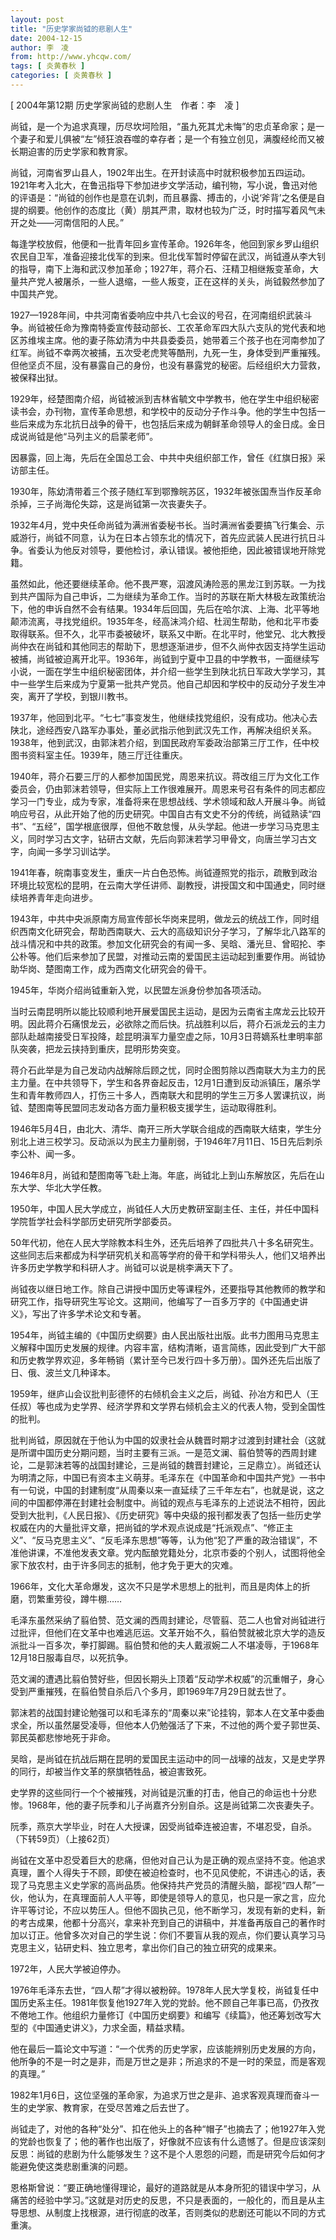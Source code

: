 ```yaml
---
layout: post
title: "历史学家尚钺的悲剧人生"
date: 2004-12-15
author: 李　凌
from: http://www.yhcqw.com/
tags: [ 炎黄春秋 ]
categories: [ 炎黄春秋 ]
---
```



[ 2004年第12期 历史学家尚钺的悲剧人生　作者：李　凌 ]


尚钺，是一个为追求真理，历尽坎坷险阻，“虽九死其尤未悔”的忠贞革命家；是一个妻子和爱儿俱被“左”倾狂浪吞噬的幸存者；是一个有独立创见，满腹经纶而又被长期迫害的历史学家和教育家。


尚钺，河南省罗山县人，1902年出生。在开封读高中时就积极参加五四运动。1921年考入北大，在鲁迅指导下参加进步文学活动，编刊物，写小说，鲁迅对他的评语是：“尚钺的创作也是意在讥刺，而且暴露、搏击的，小说‘斧背’之名便是自提的纲要。他创作的态度比（黄）朋其严肃，取材也较为广泛，时时描写着风气未开之处——河南信阳的人民。”


每逢学校放假，他便和一批青年回乡宣传革命。1926年冬，他回到家乡罗山组织农民自卫军，准备迎接北伐军的到来。但北伐军暂时停留在武汉，尚钺遵从李大钊的指导，南下上海和武汉参加革命；1927年，蒋介石、汪精卫相继叛变革命，大量共产党人被屠杀，一些人退缩，一些人叛变，正在这样的关头，尚钺毅然参加了中国共产党。


1927—1928年间，中共河南省委响应中共八七会议的号召，在河南组织武装斗争。尚钺被任命为豫南特委宣传鼓动部长、工农革命军四大队六支队的党代表和地区苏维埃主席。他的妻子陈幼清为中共县委委员，她带着三个孩子也在河南参加了红军。尚钺不幸两次被捕，五次受老虎凳等酷刑，九死一生，身体受到严重摧残。但他坚贞不屈，没有暴露自己的身份，也没有暴露党的秘密。后经组织大力营救，被保释出狱。


1929年，经楚图南介绍，尚钺被派到吉林省毓文中学教书，他在学生中组织秘密读书会，办刊物，宣传革命思想，和学校中的反动分子作斗争。他的学生中包括一些后来成为东北抗日战争的骨干，也包括后来成为朝鲜革命领导人的金日成。金日成说尚钺是他“马列主义的启蒙老师”。

因暴露，回上海，先后在全国总工会、中共中央组织部工作，曾任《红旗日报》采访部主任。

1930年，陈幼清带着三个孩子随红军到鄂豫皖苏区，1932年被张国焘当作反革命杀掉，三子尚海伦失踪，这是尚钺第一次丧妻失子。


1932年4月，党中央任命尚钺为满洲省委秘书长。当时满洲省委要搞飞行集会、示威游行，尚钺不同意，认为在日本占领东北的情况下，首先应武装人民进行抗日斗争。省委认为他反对领导，要他检讨，承认错误。被他拒绝，因此被错误地开除党籍。


虽然如此，他还要继续革命。他不畏严寒，泅渡风涛险恶的黑龙江到苏联。一为找到共产国际为自己申诉，二为继续为革命工作。当时的苏联在斯大林极左政策统治下，他的申诉自然不会有结果。1934年后回国，先后在哈尔滨、上海、北平等地颠沛流离，寻找党组织。1935年冬，经高沫鸿介绍、杜润生帮助，他和北平市委取得联系。但不久，北平市委被破坏，联系又中断。在北平时，他堂兄、北大教授尚仲衣在尚钺和其他同志的帮助下，思想逐渐进步，但不久尚仲衣因支持学生运动被捕，尚钺被迫离开北平。1936年，尚钺到宁夏中卫县的中学教书，一面继续写小说，一面在学生中组织秘密团体，并介绍一些学生到陕北抗日军政大学学习，其中一些学生后来成为宁夏第一批共产党员。他自己却因和学校中的反动分子发生冲突，离开了学校，到银川教书。


1937年，他回到北平。“七七”事变发生，他继续找党组织，没有成功。他决心去陕北，途经西安八路军办事处，董必武指示他到武汉先工作，再解决组织关系。1938年，他到武汉，由郭沫若介绍，到国民政府军委政治部第三厅工作，任中校图书资料室主任。1939年，随三厅迁往重庆。


1940年，蒋介石要三厅的人都参加国民党，周恩来抗议。蒋改组三厅为文化工作委员会，仍由郭沫若领导，但实际上工作很难展开。周恩来号召有条件的同志都应学习一门专业，成为专家，准备将来在思想战线、学术领域和敌人开展斗争。尚钺响应号召，从此开始了他的历史研究。中国自古有文史不分的传统，尚钺熟读“四书”、“五经”，国学根底很厚，但他不敢怠慢，从头学起。他进一步学习马克思主义，同时学习古文字，钻研古文献，先后向郭沫若学习甲骨文，向唐兰学习古文字，向闻一多学习训诂学。


1941年春，皖南事变发生，重庆一片白色恐怖。尚钺遵照党的指示，疏散到政治环境比较宽松的昆明，在云南大学任讲师、副教授，讲授国文和中国通史，同时继续培养青年走向进步。


1943年，中共中央派原南方局宣传部长华岗来昆明，做龙云的统战工作，同时组织西南文化研究会，帮助西南联大、云大的高级知识分子学习，了解华北八路军的战斗情况和中共的政策。参加文化研究会的有闻一多、吴晗、潘光旦、曾昭抡、李公朴等。他们后来参加了民盟，对推动云南的爱国民主运动起到重要作用。尚钺协助华岗、楚图南工作，成为西南文化研究会的骨干。

1945年，华岗介绍尚钺重新入党，以民盟左派身份参加各项活动。


当时云南昆明所以能比较顺利地开展爱国民主运动，是因为云南省主席龙云比较开明。因此蒋介石痛恨龙云，必欲除之而后快。抗战胜利以后，蒋介石派龙云的主力部队赴越南接受日军投降，趁昆明滇军力量空虚之际，10月3日蒋嫡系杜聿明率部队突袭，把龙云挟持到重庆，昆明形势突变。


蒋介石此举是为自己发动内战解除后顾之忧，同时企图剪除以西南联大为主力的民主力量。在中共领导下，学生和各界奋起反击，12月1日遭到反动派镇压，屠杀学生和青年教师四人，打伤三十多人，西南联大和昆明的学生三万多人罢课抗议，尚钺、楚图南等民盟同志发动各方面力量积极支援学生，运动取得胜利。


1946年5月4日，由北大、清华、南开三所大学联合组成的西南联大结束，学生分别北上进三校学习。反动派以为民主力量削弱，于1946年7月11日、15日先后刺杀李公朴、闻一多。

1946年8月，尚钺和楚图南等飞赴上海。年底，尚钺北上到山东解放区，先后在山东大学、华北大学任教。

1950年，中国人民大学成立，尚钺任人大历史教研室副主任、主任，并任中国科学院哲学社会科学部历史研究所学部委员。


50年代初，他在人民大学除教本科生外，还先后培养了四批共八十多名研究生。这些同志后来都成为科学研究机关和高等学府的骨干和学科带头人，他们又培养出许多历史学教学和科研人才。尚钺可以说是桃李满天下了。


尚钺夜以继日地工作。除自己讲授中国历史等课程外，还要指导其他教师的教学和研究工作，指导研究生写论文。这期间，他编写了一百多万字的《中国通史讲义》，写出了许多学术论文和专著。


1954年，尚钺主编的《中国历史纲要》由人民出版社出版。此书力图用马克思主义解释中国历史发展的规律。内容丰富，结构清晰，语言简练，因此受到广大干部和历史教学界欢迎，多年畅销（累计至今已发行四十多万册）。国外还先后出版了日、俄、波兰文几种译本。

1959年，继庐山会议批判彭德怀的右倾机会主义之后，尚钺、孙冶方和巴人（王任叔）等也成为史学界、经济学界和文学界右倾机会主义的代表人物，受到全国性的批判。


批判尚钺，原因就在于他认为中国的奴隶社会从魏晋时期才过渡到封建社会（这就是所谓中国历史分期问题，当时主要有三派。一是范文澜、翦伯赞等的西周封建论，二是郭沫若等的战国封建论，三是尚钺的魏晋封建论，三足鼎立）。尚钺还认为明清之际，中国已有资本主义萌芽。毛泽东在《中国革命和中国共产党》一书中有一句说，中国的封建制度“从周秦以来一直延续了三千年左右”，也就是说，这之间的中国都停滞在封建社会制度中。尚钺的观点与毛泽东的上述说法不相符，因此受到大批判，《人民日报》、《历史研究》等中央级的报刊都发表了包括一些历史学权威在内的大量批评文章，把尚钺的学术观点说成是“托派观点”、“修正主义”、“反马克思主义”、“反毛泽东思想”等等，认为他“犯了严重的政治错误”，不准他讲课，不准他发表文章。党内酝酿党籍处分，北京市委的个别人，试图将他全家下放农村，由于许多同志的抵制，他才免于更大的灾难。

1966年，文化大革命爆发，这次不只是学术思想上的批判，而且是肉体上的折磨，罚繁重劳役，蹲牛棚……


毛泽东虽然采纳了翦伯赞、范文澜的西周封建论，尽管翦、范二人也曾对尚钺进行过批评，但他们在文革中也难逃厄运。文革开始不久，翦伯赞就被北京大学的造反派批斗一百多次，拳打脚踢。翦伯赞和他的夫人戴淑婉二人不堪凌辱，于1968年12月18日服毒自尽，以死抗争。

范文澜的遭遇比翦伯赞好些，但因长期头上顶着“反动学术权威”的沉重帽子，身心受到严重摧残，在翦伯赞自杀后八个多月，即1969年7月29日就去世了。


郭沫若的战国封建论勉强可以和毛泽东的“周秦以来”论挂钩，郭本人在文革中委曲求全，所以虽然屡受凌辱，但他本人仍勉强活了下来，不过他的两个爱子郭世英、郭民英都悲惨地死于非命。

吴晗，是尚钺在抗战后期在昆明的爱国民主运动中的同一战壕的战友，又是史学界的同行，却被当作文革的祭旗牺牲品，被迫害致死。

史学界的这些同行一个个被摧残，对尚钺是沉重的打击，他自己的命运也十分悲惨。1968年，他的妻子阮季和儿子尚嘉齐分别自杀。这是尚钺第二次丧妻失子。

阮季，燕京大学毕业，时在人大授课，因受尚钺牵连被迫害，不堪忍受，自杀。（下转59页）（上接62页）


尚钺在文革中忍受着巨大的悲痛，但他对自己认为是正确的观点坚持不变。他追求真理，置个人得失于不顾，即使在被迫检查时，也不见风使舵，不讲违心的话，表现了马克思主义史学家的高尚品质。他保持共产党员的清醒头脑，鄙视“四人帮”一伙，他认为，在真理面前人人平等，即使是领导人的意见，也只是一家之言，应允许平等讨论，不应以势压人。但他不固执己见，他不断学习，发现有新的史料，新的考古成果，他都十分高兴，拿来补充到自己的讲稿中，并准备再版自己的著作时加以订正。他曾多次对自己的学生说：你们不要盲从我的观点，你们要认真学习马克思主义，钻研史料、独立思考，拿出你们自己的独立研究的成果来。

1972年，人民大学被迫停办。


1976年毛泽东去世，“四人帮”才得以被粉碎。1978年人民大学复校，尚钺复任中国历史系主任。1981年恢复他1927年入党的党龄。他不顾自己年事已高，仍孜孜不倦地工作。他组织力量修订《中国历史纲要》和编写《续篇》，他还筹划改写大型的《中国通史讲义》，力求全面，精益求精。

他在最后一篇论文中写道：“一个优秀的历史学家，应该能辨别历史发展的方向，他所争的不是一时之是非，而是万世之是非；所追求的不是一时的荣显，而是客观的真理。”

1982年1月6日，这位坚强的革命家，为追求万世之是非、追求客观真理而奋斗一生的史学家、教育家，在受尽苦难之后去世了。


尚钺走了，对他的各种“处分”、扣在他头上的各种“帽子”也摘去了；他1927年入党的党龄也恢复了；他的著作也出版了，好像就不应该有什么遗憾了。但是应该深刻反思：尚钺的悲剧为什么能够发生？这不是个人恩怨的问题，而是研究今后如何才能避免使这类悲剧重演的问题。


恩格斯曾说：“要正确地懂得理论，最好的道路就是从本身所犯的错误中学习，从痛苦的经验中学习。”这就是对历史的反思，不只是表面的，一般化的，而且是从主导思想、从制度上找根源，进行彻底的改革，否则类似的悲剧还可能以不同的方式重演。


